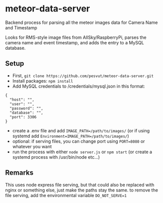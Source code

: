 # meteor-data-server
Backend process for parsing all the meteor images data for Camera Name and Timestamp

Looks for RMS-style image files from AllSky/RaspberryPi, parses the camera name and event timestamp, and adds the entry to a MySQL database.

## Setup
- First, `git clone https://github.com/pesvut/meteor-data-server.git`
- Install packages: `npm install`
- Add MySQL credentials to /credentials/mysql.json in this format:
```
{
  "host": "",
  "user": "",
  "password": "",  
  "database": "",
  "port": 3306
}
```

- create a .env file and add `IMAGE_PATH=/path/to/images/` (or if using systemd add `Environment=IMAGE_PATH=/path/to/images/`)
- optional: if serving files, you can change port using `PORT=8080` or whatever you want
- run the process with either `node server.js` or `npm start` (or create a systemd process with /usr/bin/node etc...)

## Remarks
This uses node express file serving, but that could also be replaced with nginx or something else, just make the paths stay the same.
to remove the file serving, add the environmental variable
`DO_NOT_SERVE=1`
